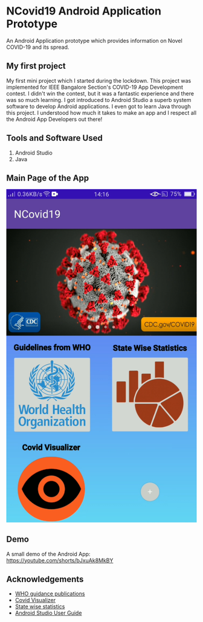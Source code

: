 
# NCovid19 Android Application Prototype

An Android Application prototype which provides information on Novel COVID-19 and its spread.


## My first project

My first mini project which I started during the lockdown. This project was implemented for IEEE Bangalore Section's COVID-19 App Development contest.
I didn't win the contest, but it was a fantastic experience and there was so much learning. I got introduced to Android Studio a superb system software to develop Android applications. I even got to learn Java through this project. 
I understood how much it takes to make an app and I respect all the Android App Developers out there!
 
## Tools and Software Used

   1)  Android Studio
   2)  Java

## Main Page of the App
![Main Page](Screenshot_of_App.PNG)

## Demo

A small demo of the Android App: https://youtube.com/shorts/bJxuAk8MkBY


## Acknowledgements

 - [WHO guidance publications](https://www.who.int/emergencies/diseases/novel-coronavirus-2019/technical-guidance-publications)
 - [Covid Visualizer](https://www.covidvisualizer.com/)
 - [State wise statistics](https://www.mohfw.gov.in/)
 - [Android Studio User Guide](https://developer.android.com/studio/intro)

